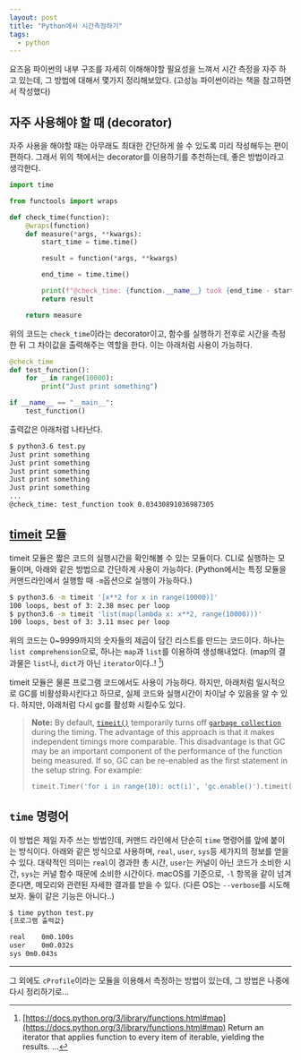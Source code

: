 ```yaml
---
layout: post
title: "Python에서 시간측정하기"
tags:
  - python
---
```


요즈음 파이썬의 내부 구조를 자세히 이해해야할 필요성을 느껴서 시간 측정을 자주 하고 있는데, 그 방법에 대해서 몇가지 정리해보았다. (고성능 파이썬이라는 책을 참고하면서 작성했다)

## 자주 사용해야 할 때 (decorator)

자주 사용을 해야할 때는 아무래도 최대한 간단하게 쓸 수 있도록 미리 작성해두는 편이 편하다. 그래서 위의 책에서는 decorator를 이용하기를 추천하는데, 좋은 방법이라고 생각한다.

```python
import time

from functools import wraps

def check_time(function):
	@wraps(function)
	def measure(*args, **kwargs):
		start_time = time.time()

		result = function(*args, **kwargs)

		end_time = time.time()

		print(f"@check_time: {function.__name__} took {end_time - start_time}")
		return result

	return measure
```

위의 코드는 `check_time`이라는 decorator이고, 함수를 실행하기 전후로 시간을 측정한 뒤 그 차이값을 출력해주는 역할을 한다. 이는 아래처럼 사용이 가능하다.

```python
@check_time
def test_function():
	for _ in range(10000):
		print("Just print something")

if __name__ == "__main__":
	test_function()
```

출력값은 아래처럼 나타난다.

```bash
$ python3.6 test.py
Just print something
Just print something
Just print something
Just print something
Just print something
...
@check_time: test_function took 0.03430891036987305
```

## [timeit](https://docs.python.org/3.7/library/timeit.html) 모듈

timeit 모듈은 짧은 코드의 실행시간을 확인해볼 수 있는 모듈이다. CLI로 실행하는 모듈이며, 아래와 같은 방법으로 간단하게 사용이 가능하다. (Python에서는 특정 모듈을 커맨드라인에서 실행할 때 `-m`옵션으로 실행이 가능하다.)

```bash
$ python3.6 -m timeit '[x**2 for x in range(10000)]'
100 loops, best of 3: 2.38 msec per loop
$ python3.6 -m timeit 'list(map(lambda x: x**2, range(10000)))'
100 loops, best of 3: 3.11 msec per loop
```

위의 코드는 0~9999까지의 숫자들의 제곱이 담긴 리스트를 만드는 코드이다. 하나는 `list comprehension`으로, 하나는 `map`과 `list`를 이용하여 생성해내었다. (map의 결과물은 `list`나, `dict`가 아닌 `iterator`이다..! [^map])

timeit 모듈은 물론 프로그램 코드에서도 사용이 가능하다. 하지만, 아래처럼 일시적으로 GC를 비활성화시킨다고 하므로, 실제 코드와 실행시간이 차이날 수 있음을 알 수 있다. 하지만, 아래처럼 다시 gc를 활성화 시킬수도 있다.

> **Note:** By default, [`timeit()`](https://docs.python.org/3.7/library/timeit.html#timeit.Timer.timeit) temporarily turns off [`garbage collection`](https://docs.python.org/3.7/glossary.html#term-garbage-collection) during the timing. The advantage of this approach is that it makes independent timings more comparable. This disadvantage is that GC may be an important component of the performance of the function being measured. If so, GC can be re-enabled as the first statement in the setup string. For example:
> ```python
> timeit.Timer('for i in range(10): oct(i)', 'gc.enable()').timeit()
> ```

## `time` 명령어

이 방법은 제일 자주 쓰는 방법인데, 커맨드 라인에서 단순히 `time` 명령어를 앞에 붙이는 방식이다. 아래와 같은 방식으로 사용하며, `real`, `user`, `sys`등 세가지의 정보를 얻을 수 있다. 대략적인 의미는 `real`이 경과한 총 시간, `user`는 커널이 아닌 코드가 소비한 시간, `sys`는 커널 함수 때문에 소비한 시간이다. macOS를 기준으로, `-l` 항목을 같이 넘겨준다면, 메모리와 관련된 자세한 결과를 받을 수 있다. (다른 OS는 `--verbose`를 시도해보자. 둘이 같은 기능은 아니다..)

```bash
$ time python test.py
{프로그램 출력값}

real	0m0.100s
user	0m0.032s
sys	0m0.043s
```

---

그 외에도 `cProfile`이라는 모듈을 이용해서 측정하는 방법이 있는데, 그 방법은 나중에 다시 정리하기로...

[^map]: [https://docs.python.org/3/library/functions.html#map](https://docs.python.org/3/library/functions.html#map) Return an iterator that applies function to every item of iterable, yielding the results. ...
